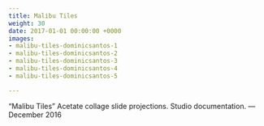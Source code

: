 ```yaml
---
title: Malibu Tiles
weight: 30
date: 2017-01-01 00:00:00 +0000
images:
- malibu-tiles-dominicsantos-1
- malibu-tiles-dominicsantos-2
- malibu-tiles-dominicsantos-3
- malibu-tiles-dominicsantos-4
- malibu-tiles-dominicsantos-5

---
```

“Malibu Tiles” Acetate collage slide projections. Studio documentation. — December 2016